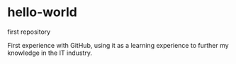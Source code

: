 # hello-world
first repository

First experience with GitHub, using it as a learning experience to further my knowledge in the IT industry.
